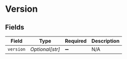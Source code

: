 # Version


## Fields

| Field              | Type               | Required           | Description        |
| ------------------ | ------------------ | ------------------ | ------------------ |
| `version`          | *Optional[str]*    | :heavy_minus_sign: | N/A                |